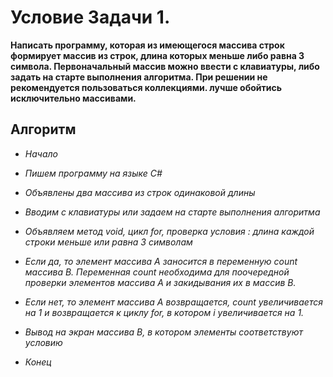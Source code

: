 # Условие Задачи 1.
**Написать программу, которая из имеющегося массива строк формирует массив из строк, длина которых меньше либо равна 3 символа. Первоначальный массив можно ввести с клавиатуры, либо задать на старте выполнения алгоритма. При решении не рекомендуется пользоваться коллекциями. лучше обойтись исключительно массивами.** 

## Алгоритм
* *Начало*

* _Пишем программу на языке С#_

* *Объявлены два массива из строк одинаковой длины*

* _Вводим с клавиатуры или задаем на старте выполнения алгоритма_

* *Объявляем метод void, цикл for, проверка условия : длина каждой строки меньше или равна 3 символам*

* _Если да, то элемент массива А заносится в переменную count массива B. Переменная count необходима для поочередной проверки элементов массива А и закидывания их в массив В._ 

* *Если нет, то элемент массива А возвращается, count увеличивается на 1 и возвращается к циклу for, в котором i увеличивается на 1.*

* *Вывод на экран массива В, в котором элементы соответствуют условию*

* _Конец_